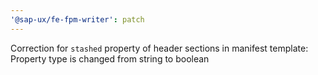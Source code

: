 ```yaml
---
'@sap-ux/fe-fpm-writer': patch
---
```


Correction for `stashed` property of header sections in manifest template: Property type is changed from string to boolean
